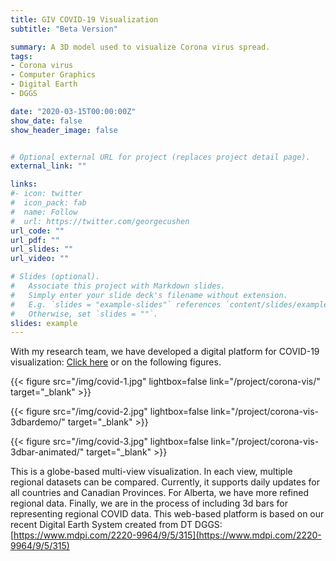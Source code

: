 ```yaml
---
title: GIV COVID-19 Visualization
subtitle: "Beta Version"

summary: A 3D model used to visualize Corona virus spread.
tags:
- Corona virus
- Computer Graphics
- Digital Earth
- DGGS

date: "2020-03-15T00:00:00Z"
show_date: false
show_header_image: false


# Optional external URL for project (replaces project detail page).
external_link: ""

links:
#- icon: twitter
#  icon_pack: fab
#  name: Follow
#  url: https://twitter.com/georgecushen
url_code: ""
url_pdf: ""
url_slides: ""
url_video: ""

# Slides (optional).
#   Associate this project with Markdown slides.
#   Simply enter your slide deck's filename without extension.
#   E.g. `slides = "example-slides"` references `content/slides/example-slides.md`.
#   Otherwise, set `slides = ""`.
slides: example
---
```


With my research team, we have developed a digital platform for COVID-19 visualization: [Click here](/project/corona-vis/) or on the following figures.

{{< figure src="/img/covid-1.jpg" lightbox=false link="/project/corona-vis/" target="_blank" >}}

{{< figure src="/img/covid-2.jpg" lightbox=false link="/project/corona-vis-3dbardemo/" target="_blank" >}}

{{< figure src="/img/covid-3.jpg" lightbox=false link="/project/corona-vis-3dbar-animated/" target="_blank" >}}

This is a globe-based multi-view visualization. In each view, multiple regional datasets can be compared. Currently, it supports daily updates for all countries and Canadian Provinces. For Alberta, we have more refined regional data. 
Finally, we are in the process of including 3d bars for representing regional COVID data. This web-based platform is based on our recent Digital Earth System created from DT DGGS: [https://www.mdpi.com/2220-9964/9/5/315](https://www.mdpi.com/2220-9964/9/5/315)
